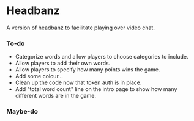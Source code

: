 # Headbanz

A version of headbanz to facilitate playing over video chat.

### To-do
* Categorize words and allow players to choose categories to include.
* Allow players to add their own words.
* Allow players to specify how many points wins the game.
* Add some colour...
* Clean up the code now that token auth is in place.
* Add "total word count" line on the intro page to show how many different words are in the game.

### Maybe-do
